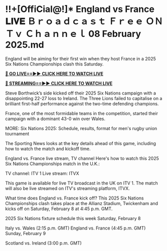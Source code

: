 # !!+[OffiCial@!]* England vs France 𝐋𝐈𝐕𝐄 Ｂｒｏａｄｃａｓｔ Ｆｒｅｅ ＯＮ Ｔｖ Ｃｈａｎｎｅｌ 08 February 2025.md
England will be aiming for their first win when they host France in a 2025 Six Nations Championships clash this Saturday.

**[🔴 GO LIVE==►► CLICK HERE TO WATCH LIVE](https://ufc312fast.blogspot.com/2025/02/all-soccer-free-hd.html)**

**[🔴 STREAMING==►► CLICK HERE TO WATCH LIVE](https://ufc312fast.blogspot.com/2025/02/all-soccer-free-hd.html)**

Steve Borthwick’s side kicked off their 2025 Six Nations campaign with a disappointing 22-27 loss to Ireland. The Three Lions failed to capitalise on a brilliant first-half performance against the two-time defending champions.

France, one of the most formidable teams in the competition, started their campaign with a dominant 43-0 win over Wales.

MORE: Six Nations 2025: Schedule, results, format for men's rugby union tournament

The Sporting News looks at the key details ahead of this game, including how to watch the match and kickoff time.

England vs. France live stream, TV channel
Here's how to watch this 2025 Six Nations Championships match in the U.K.:

TV channel: ITV 1
Live stream: ITVX

This game is available for live TV broadcast in the UK on ITV 1. The match will also be live streamed on ITV's streaming platform, ITVX.

What time does England vs. France kick off?
This 2025 Six Nations Championships clash takes place at the Allianz Stadium, Twickenham and kicks off on Saturday, February 8 at 4:45 p.m. GMT.

2025 Six Nations fixture schedule this week
Saturday, February 8

Italy vs. Wales (2:15 p.m. GMT)
England vs. France (4:45 p.m. GMT)
Sunday, February 9

Scotland vs. Ireland (3:00 p.m. GMT)
